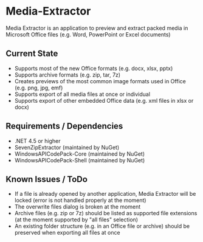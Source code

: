 # Media-Extractor
Media Extractor is an application to preview and extract packed media in Microsoft Office files (e.g. Word, PowerPoint or Excel documents)

## Current State

* Supports most of the new Office formats (e.g. docx, xlsx, pptx)
* Supports archive formats (e.g. zip, tar, 7z)
* Creates previews of the most common image formats used in Office (e.g. png, jpg, emf)
* Supports export of all media files at once or individual
* Supports export of other embedded Office data (e.g. xml files in xlsx or docx)


## Requirements / Dependencies

* .NET 4.5 or higher
* SevenZipExtractor (maintained by NuGet)
* WindowsAPICodePack-Core (maintained by NuGet)
* WindowsAPICodePack-Shell (maintained by NuGet)


## Known Issues / ToDo

* If a file is already opened by another application, Media Extractor will be locked (error is not handled properly at the moment)
* The overwrite files dialog is broken at the moment
* Archive files (e.g. zip or 7z) should be listed as supported file extensions (at the moment supported by "all files" selection)
* An existing folder structure (e.g. in an Office file or archive) should be preserved when exporting all files at once